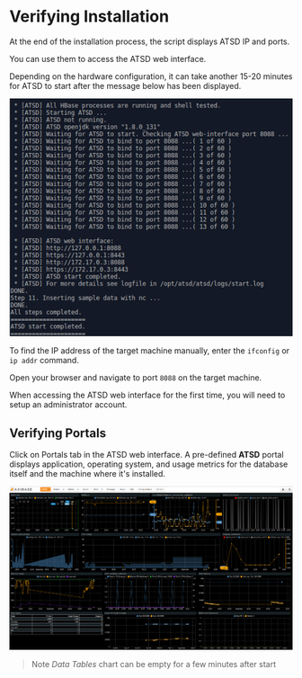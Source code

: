 # Verifying Installation

At the end of the installation process, the script displays ATSD IP and ports. 

You can use them to access the ATSD web interface.

Depending on the hardware configuration, it can take another 15-20 minutes
for ATSD to start after the message below has been displayed.

![](images/atsd_install_shell.png )

To find the IP address of the target machine manually, enter the `ifconfig`
or `ip addr` command.

Open your browser and navigate to port `8088` on the target machine. 

When accessing the ATSD web interface for the first time, you will need to
setup an administrator account.

## Verifying Portals

Click on Portals tab in the ATSD web interface. A pre-defined **ATSD**
portal displays application, operating system, and usage metrics for the database itself
and the machine where it's installed.

![](images/atsd_portal.png "ATSD Host")

> Note *Data Tables* chart  can be empty for a few minutes after start
